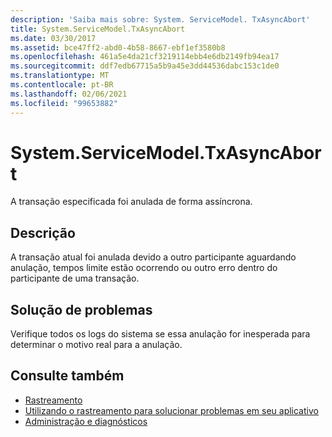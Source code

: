 ```yaml
---
description: 'Saiba mais sobre: System. ServiceModel. TxAsyncAbort'
title: System.ServiceModel.TxAsyncAbort
ms.date: 03/30/2017
ms.assetid: bce47ff2-abd0-4b58-8667-ebf1ef3580b8
ms.openlocfilehash: 461a5e4da21cf3219114ebb4e6db2149fb94ea17
ms.sourcegitcommit: ddf7edb67715a5b9a45e3dd44536dabc153c1de0
ms.translationtype: MT
ms.contentlocale: pt-BR
ms.lasthandoff: 02/06/2021
ms.locfileid: "99653882"
---
```

# <a name="systemservicemodeltxasyncabort"></a>System.ServiceModel.TxAsyncAbort

A transação especificada foi anulada de forma assíncrona.  
  
## <a name="description"></a>Descrição  

 A transação atual foi anulada devido a outro participante aguardando anulação, tempos limite estão ocorrendo ou outro erro dentro do participante de uma transação.  
  
## <a name="troubleshooting"></a>Solução de problemas  

 Verifique todos os logs do sistema se essa anulação for inesperada para determinar o motivo real para a anulação.  
  
## <a name="see-also"></a>Consulte também

- [Rastreamento](index.md)
- [Utilizando o rastreamento para solucionar problemas em seu aplicativo](using-tracing-to-troubleshoot-your-application.md)
- [Administração e diagnósticos](../index.md)
